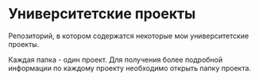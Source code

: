 # Университетские проекты
Репозиторий, в котором содержатся некоторые мои университетские проекты. 

Каждая папка - один проект. Для получения более подробной информации по каждому проекту необходимо открыть папку проекта.
